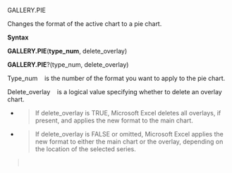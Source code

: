 GALLERY.PIE

Changes the format of the active chart to a pie chart.

**Syntax**

**GALLERY.PIE**(**type\_num**, delete\_overlay)

**GALLERY.PIE**?(type\_num, delete\_overlay)

Type\_num    is the number of the format you want to apply to the pie
chart.

Delete\_overlay    is a logical value specifying whether to delete an
overlay chart.

  - > If delete\_overlay is TRUE, Microsoft Excel deletes all overlays,
    > if present, and applies the new format to the main chart.

  - > If delete\_overlay is FALSE or omitted, Microsoft Excel applies
    > the new format to either the main chart or the overlay, depending
    > on the location of the selected series.

>  



